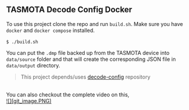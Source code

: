 ## TASMOTA Decode Config Docker

To use this project clone the repo and run `build.sh`. Make sure you have `docker` and `docker compose` installed.

```shell
$ ./build.sh
```

You can put the `.dmp` file backed  up from the TASMOTA device into `data/source` folder and that will create the corresponding JSON file in `data/output` directory.

> This project depends/uses [decode-config](https://github.com/tasmota/decode-config) repository
<br />
You can also checkout the complete video on this, 
<br />
<a href="https://bit.ly/3Q85tW4">
![](git_image.PNG)
</a>

